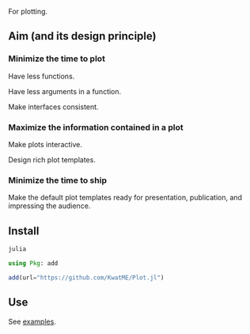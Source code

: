 For plotting.

## Aim (and its design principle)

### Minimize the time to plot

Have less functions.

Have less arguments in a function.

Make interfaces consistent.

### Maximize the information contained in a plot

Make plots interactive.

Design rich plot templates.

### Minimize the time to ship

Make the default plot templates ready for presentation, publication, and impressing the audience.

## Install

```sh
julia
```

```julia
using Pkg: add

add(url="https://github.com/KwatME/Plot.jl")
```

## Use

See [examples](notebook/example.ipynb).
